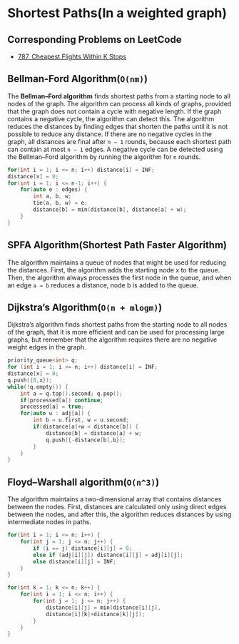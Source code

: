 # Shortest Paths(In a weighted graph)

## Corresponding Problems on LeetCode
* [787. Cheapest Flights Within K Stops](https://leetcode.com/problems/cheapest-flights-within-k-stops/)

## Bellman-Ford Algorithm(`O(nm)`)
The **Bellman–Ford algorithm** finds shortest paths from a starting node to all nodes of the graph. The algorithm can process all kinds of graphs, provided that the graph does not contain a cycle with negative length. If the graph contains a negative cycle, the algorithm can detect this. The algorithm reduces the distances by finding edges that shorten the paths until it is not possible to reduce any distance. If there are no negative cycles in the graph, all distances are final after `n − 1` rounds, because each shortest path can contain at most `n − 1` edges. A negative cycle can be detected using the Bellman–Ford algorithm by running the algorithm for `n` rounds.   
```c++
for(int i = 1; i <= n; i++) distance[i] = INF;
distance[x] = 0;
for(int i = 1; i <= n-1; i++) {
    for(auto e : edges) {
        int a, b, w;
        tie(a, b, w) = e;
        distance[b] = min(distance[b], distance[a] + w);
    }
}
```

## SPFA Algorithm(Shortest Path Faster Algorithm)
The algorithm maintains a queue of nodes that might be used for reducing the distances. First, the algorithm adds the starting node x to the queue. Then, the algorithm always processes the first node in the queue, and when an edge `a → b` reduces a distance, node b is added to the queue.   

## Dijkstra’s Algorithm(`O(n + mlogm)`)
Dijkstra’s algorithm finds shortest paths from the starting node to all nodes of the graph, that it is more efficient and can be used for processing large graphs, but remember that the algorithm requires there are no negative weight edges in the graph.   
```c++
priority_queue<int> q;
for (int i = 1; i <= n; i++) distance[i] = INF;
distance[x] = 0;
q.push({0,x});
while(!q.empty()) {
    int a = q.top().second; q.pop();
    if(processed[a]) continue;
    processed[a] = true;
    for(auto u : adj[a]) {
        int b = u.first, w = u.second;
        if(distance[a]+w < distance[b]) {
            distance[b] = distance[a] + w;
            q.push({-distance[b],b});
        }
    }
}
```

## Floyd–Warshall algorithm(`O(n^3)`)
The algorithm maintains a two-dimensional array that contains distances between the nodes. First, distances are calculated only using direct edges between the nodes, and after this, the algorithm reduces distances by using intermediate nodes in paths.
```c++
for(int i = 1; i <= n; i++) {
    for(int j = 1; j <= n; j++) {
        if (i == j) distance[i][j] = 0;
        else if (adj[i][j]) distance[i][j] = adj[i][j];
        else distance[i][j] = INF;
    }
}

for(int k = 1; k <= n; k++) {
    for(int i = 1; i <= n; i++) {
        for(int j = 1; j <= n; j++) {
            distance[i][j] = min(distance[i][j],
            distance[i][k]+distance[k][j]);
        }
    }
}
```




